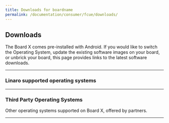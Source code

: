 ```yaml
---
title: Downloads for boardname
permalink: /documentation/consumer/fcue/downloads/
---
```


## Downloads

The Board X comes pre-installed with Android. If you would like to switch the Operating System, update the existing software images on your board, or unbrick your board, this page provides links to the latest software downloads.

***

### Linaro supported operating systems



***

### Third Party Operating Systems

Other operating systems supported on Board X, offered by partners.


***

